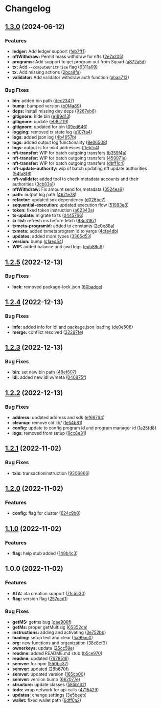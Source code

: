 # Changelog

## [1.3.0](https://github.com/Squads-Protocol/squads-cli/compare/v1.2.5...v1.3.0) (2024-06-12)


### Features

* **ledger:** Add ledger support ([feb7ff1](https://github.com/Squads-Protocol/squads-cli/commit/feb7ff1cb6f00d16c6aedc0a06722d85f5045f8a))
* **nftWithdraw:** Permit mass withdraw for nfts ([2e7a205](https://github.com/Squads-Protocol/squads-cli/commit/2e7a205c8f570103882424a5dc08379bdcb73a1e))
* **programs:** Add support to get program out from Squad ([a872a5d](https://github.com/Squads-Protocol/squads-cli/commit/a872a5d0bae5523602b7207f5cb071c91b3af773))
* **tx:** Add `--computeUnitPrice` flag ([6311a09](https://github.com/Squads-Protocol/squads-cli/commit/6311a09f7d3a835ed37fbf4900df3480b3f9eb2e))
* **tx:** Add missing actions ([2bca8fa](https://github.com/Squads-Protocol/squads-cli/commit/2bca8fa11b44572aa685b46841f06a2d86bc77f7))
* **validator:** Add validator withdraw auth function ([abaa713](https://github.com/Squads-Protocol/squads-cli/commit/abaa71369264dc017caf673ff391c5a089178da6))


### Bug Fixes

* **bin:** added bin path ([dec2347](https://github.com/Squads-Protocol/squads-cli/commit/dec23474b4b962c16cd15dad260898c7d51bb819))
* **bump:** bumped version ([b0f4a89](https://github.com/Squads-Protocol/squads-cli/commit/b0f4a89cd116f97ab46b40b125adb29b40711ebf))
* **deps:** Install missing dev deps ([9267eb8](https://github.com/Squads-Protocol/squads-cli/commit/9267eb8d6c27b13ce9edea66a8fcd9a6a9aa2202))
* **gitignore:** hide bin ([e189d13](https://github.com/Squads-Protocol/squads-cli/commit/e189d13f3d487c1db7504641e1c702c2c7093aaa))
* **gitignore:** update ([e08c119](https://github.com/Squads-Protocol/squads-cli/commit/e08c119d5f973279cd27c8049ec40ed51e3d90ef))
* **gitignore:** updated for bin ([09cd646](https://github.com/Squads-Protocol/squads-cli/commit/09cd6467a360c4762e01e39e73fe9371a9d8e441))
* **logging:** removed tx state log ([e107fa4](https://github.com/Squads-Protocol/squads-cli/commit/e107fa4af580c16fbb55fff6dd5a23f819bb7a85))
* **logs:** added json log ([4b4957b](https://github.com/Squads-Protocol/squads-cli/commit/4b4957ba7132f114cd3b2c831bd814bbc537d477))
* **logs:** added output log functionality ([8e06508](https://github.com/Squads-Protocol/squads-cli/commit/8e0650815f61b8fd2b77a37e78dd28f4378d79ca))
* **logs:** output is for mint addresses ([ffebfc4](https://github.com/Squads-Protocol/squads-cli/commit/ffebfc4b9d308d334f46002c4aa2395910954aa5))
* **nft-transfer:** WIP for batch outgoing transfers ([b359f4a](https://github.com/Squads-Protocol/squads-cli/commit/b359f4a650defb0fbf65e66100e0b725c4c596b5))
* **nft-transfer:** WIP for batch outgoing transfers ([450971e](https://github.com/Squads-Protocol/squads-cli/commit/450971e4c1b3639137c93f094c17ccf1b5893c37))
* **nft-transfer:** WIP for batch outgoing transfers ([dbff1c4](https://github.com/Squads-Protocol/squads-cli/commit/dbff1c426aa81505b7b5ba364c440cf6497495a4))
* **nft-update-authority:** wip of batch updating nft update authorities ([54fa8f6](https://github.com/Squads-Protocol/squads-cli/commit/54fa8f6b2953203faa51642b7ef13043ac4e4980))
* **nft-validate:** added tool to check metadata accounts and their authorities ([3cb83a1](https://github.com/Squads-Protocol/squads-cli/commit/3cb83a1d2b856f488dec4ac43d0da4670f561f40))
* **nftWithdraw:** Fix amount send for metadata ([3524ea9](https://github.com/Squads-Protocol/squads-cli/commit/3524ea924381cc9c9fd9bca1ec6f5564437fc555))
* **path:** output log path ([4971e78](https://github.com/Squads-Protocol/squads-cli/commit/4971e7834b1b137ec5a1df0bd3abd23985fb002e))
* **refactor:** updated sdk dependency ([d026be7](https://github.com/Squads-Protocol/squads-cli/commit/d026be7a6527a07ebc8f7bdb94cc65a72c6f0e8d))
* **sequential-execution:** updated execution flow ([51983e8](https://github.com/Squads-Protocol/squads-cli/commit/51983e88041ca9d2f258e11eb0366cd6835deb08))
* **token:** fixed token instruction ([a62343a](https://github.com/Squads-Protocol/squads-cli/commit/a62343a162d80dab067646b21a138fe17545740c))
* **ts-update:** migrate to ts ([d445766](https://github.com/Squads-Protocol/squads-cli/commit/d44576648245908b1bc6d2986399dc1eaab3db34))
* **tx-list:** refresh ms before fetch ([93c3187](https://github.com/Squads-Protocol/squads-cli/commit/93c31878ca4bea733b137f929ad2e0fe4cb48df9))
* **txmeta-programid:** added to constants ([2e0e88a](https://github.com/Squads-Protocol/squads-cli/commit/2e0e88acbe02845b989ffa9247d02da75d8d1e25))
* **txmeta:** added txmetaprogram id to yargs ([4cfe4db](https://github.com/Squads-Protocol/squads-cli/commit/4cfe4dbfa4107746323a587e9380d073b97da401))
* **updates:** added more types ([3365d53](https://github.com/Squads-Protocol/squads-cli/commit/3365d530d0185a4cc5dcd15d08adb4989086da11))
* **version:** bump ([c1aed54](https://github.com/Squads-Protocol/squads-cli/commit/c1aed54c89b8c73342e656eccdb650db14a067e8))
* **WIP:** added balance and cwd logs ([edb88c6](https://github.com/Squads-Protocol/squads-cli/commit/edb88c62d52e4e5ed856c312c15194257d3d3178))

## [1.2.5](https://github.com/Squads-Protocol/squads-cli/compare/v1.2.4...v1.2.5) (2022-12-13)


### Bug Fixes

* **lock:** removed package-lock.json ([60badce](https://github.com/Squads-Protocol/squads-cli/commit/60badce32916c3d57b41368f5f94afbd077df4e0))

## [1.2.4](https://github.com/Squads-Protocol/squads-cli/compare/v1.2.3...v1.2.4) (2022-12-13)


### Bug Fixes

* **info:** added info for idl and package.json loading ([de0e508](https://github.com/Squads-Protocol/squads-cli/commit/de0e5085a5ae35e9c845d0655939a1815932782b))
* **merge:** conflict resolved ([32267fe](https://github.com/Squads-Protocol/squads-cli/commit/32267fe791587d556ccd4af95c6e366ebc0dfbd4))

## [1.2.3](https://github.com/Squads-Protocol/squads-cli/compare/v1.2.2...v1.2.3) (2022-12-13)

### Bug Fixes

* **bin:** set new bin path ([48ef607](https://github.com/Squads-Protocol/squads-cli/commit/48ef60788019b54c6f5643a191c99067f392e754))
* **idl:** added new idl w/meta ([040875f](https://github.com/Squads-Protocol/squads-cli/commit/040875f70282297c99bbdda8eec0f1f7e0628351))

## [1.2.2](https://github.com/Squads-Protocol/squads-cli/compare/v1.2.1...v1.2.2) (2022-12-13)


### Bug Fixes

* **address:** updated address and sdk ([ef66764](https://github.com/Squads-Protocol/squads-cli/commit/ef667643b6df6e0018c1ffa718bb45b02af14a09))
* **cleanup:** remove old lib/ ([fe54b81](https://github.com/Squads-Protocol/squads-cli/commit/fe54b81c42c9575b8118517d0966477e132bdda6))
* **config:** update to config program id and program manager id ([1a25fd8](https://github.com/Squads-Protocol/squads-cli/commit/1a25fd87efd9c952e820fad01551188227deddcb))
* **logs:** removed from setup ([0cc8e31](https://github.com/Squads-Protocol/squads-cli/commit/0cc8e3156288189c077cca8b0d4144aa4705c990))

## [1.2.1](https://github.com/Squads-Protocol/squads-cli/compare/v1.2.0...v1.2.1) (2022-11-02)


### Bug Fixes

* **txix:** transactioninstruction ([9306866](https://github.com/Squads-Protocol/squads-cli/commit/93068668a08ed572db068e6a3d2537b5e9a079a2))

## [1.2.0](https://github.com/Squads-Protocol/squads-cli/compare/v1.1.0...v1.2.0) (2022-11-02)


### Features

* **config:** flag for cluster ([624c9b0](https://github.com/Squads-Protocol/squads-cli/commit/624c9b00455aadb5c00c27d8004232ce9e046727))

## [1.1.0](https://github.com/Squads-Protocol/squads-cli/compare/v1.0.0...v1.1.0) (2022-11-02)


### Features

* **flag:** help stub added ([148b4c3](https://github.com/Squads-Protocol/squads-cli/commit/148b4c331a3e6c22b20558382c30deccae97e2c2))

## 1.0.0 (2022-11-02)


### Features

* **ATA:** ata creation support ([71c5530](https://github.com/Squads-Protocol/squads-cli/commit/71c5530439e2b3bf36d302e0f28a2df65b5e446b))
* **flag:** version flag ([257ccd1](https://github.com/Squads-Protocol/squads-cli/commit/257ccd1e564035a5de03d4445fad86a14088aba9))


### Bug Fixes

* **getMS:** getms bug ([dae900f](https://github.com/Squads-Protocol/squads-cli/commit/dae900fcd519585cbd53eaa494f48d0f4941d0e6))
* **getMs:** proper getMultisig ([65352ca](https://github.com/Squads-Protocol/squads-cli/commit/65352cad3b9d4c340d57f3a0cb075c59dd3265d2))
* **instructions:** adding and activating ([3e752bb](https://github.com/Squads-Protocol/squads-cli/commit/3e752bb7f6a4fc2951022f43d555b6191b9f42f3))
* **loading:** setup text and clear ([5a99ac0](https://github.com/Squads-Protocol/squads-cli/commit/5a99ac0731d2f160e666a4bec5d801a6e8a4115a))
* **org:** new functions and organization ([38c8cf3](https://github.com/Squads-Protocol/squads-cli/commit/38c8cf353695c750e853bf4d8f843d1c25f60b27))
* **ownerkeys:** update ([25cc59e](https://github.com/Squads-Protocol/squads-cli/commit/25cc59e6416c1e13d861223d14d91968cc307d76))
* **readme:** added README.md stub ([b5ce970](https://github.com/Squads-Protocol/squads-cli/commit/b5ce9708903251bba829b28e3177d85097bc6a4a))
* **readme:** updated ([7678516](https://github.com/Squads-Protocol/squads-cli/commit/7678516219c6d7b8cc4537d7e7e131ed99701e4b))
* **semver:** for npm ([550bc37](https://github.com/Squads-Protocol/squads-cli/commit/550bc37ebadcfa38dddc14cc68bc3729a0d9f65c))
* **semver:** updated ([28b670f](https://github.com/Squads-Protocol/squads-cli/commit/28b670ffbf303c647275188182bbc78c8f10d853))
* **semver:** updated version ([165cb00](https://github.com/Squads-Protocol/squads-cli/commit/165cb003b88fd8f8f877653ac3fcdd47fa395883))
* **semver:** version bump ([662077e](https://github.com/Squads-Protocol/squads-cli/commit/662077e9ddc85dd23e069539dc1bd260fe0e1411))
* **structure:** update classes ([585b162](https://github.com/Squads-Protocol/squads-cli/commit/585b16277e7c34825699f2dcaa92da02084fbd22))
* **todo:** wrap network for api calls ([4715429](https://github.com/Squads-Protocol/squads-cli/commit/4715429b63ed4325cef9508da4fbdb0559d2caa4))
* **updates:** change settings ([3e5beeb](https://github.com/Squads-Protocol/squads-cli/commit/3e5beebbef516eb6fc0d122c37194bee02b14f3f))
* **wallet:** fixed wallet path ([6dff0a2](https://github.com/Squads-Protocol/squads-cli/commit/6dff0a236f476d03fad5d3a23f9af989fa6928bc))
